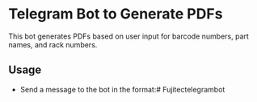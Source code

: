 # Telegram Bot to Generate PDFs

This bot generates PDFs based on user input for barcode numbers, part names, and rack numbers.

## Usage

- Send a message to the bot in the format:# Fujitectelegrambot
